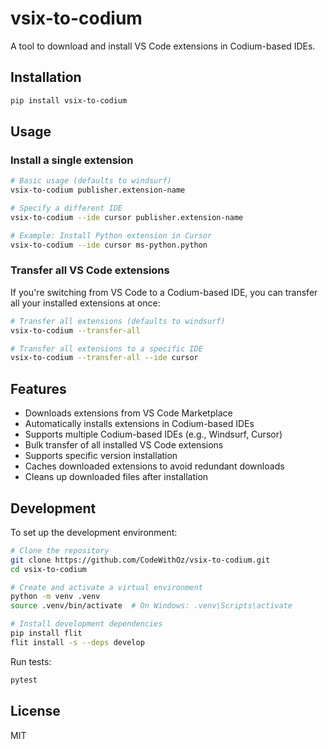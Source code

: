 # vsix-to-codium

A tool to download and install VS Code extensions in Codium-based IDEs.

## Installation

```bash
pip install vsix-to-codium
```

## Usage

### Install a single extension

```bash
# Basic usage (defaults to windsurf)
vsix-to-codium publisher.extension-name

# Specify a different IDE
vsix-to-codium --ide cursor publisher.extension-name

# Example: Install Python extension in Cursor
vsix-to-codium --ide cursor ms-python.python
```

### Transfer all VS Code extensions

If you're switching from VS Code to a Codium-based IDE, you can transfer all your installed extensions at once:

```bash
# Transfer all extensions (defaults to windsurf)
vsix-to-codium --transfer-all

# Transfer all extensions to a specific IDE
vsix-to-codium --transfer-all --ide cursor
```

## Features

- Downloads extensions from VS Code Marketplace
- Automatically installs extensions in Codium-based IDEs
- Supports multiple Codium-based IDEs (e.g., Windsurf, Cursor)
- Bulk transfer of all installed VS Code extensions
- Supports specific version installation
- Caches downloaded extensions to avoid redundant downloads
- Cleans up downloaded files after installation

## Development

To set up the development environment:

```bash
# Clone the repository
git clone https://github.com/CodeWithOz/vsix-to-codium.git
cd vsix-to-codium

# Create and activate a virtual environment
python -m venv .venv
source .venv/bin/activate  # On Windows: .venv\Scripts\activate

# Install development dependencies
pip install flit
flit install -s --deps develop
```

Run tests:

```bash
pytest
```

## License

MIT
